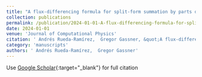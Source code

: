 ```yaml
---
title: "A flux-differencing formula for split-form summation by parts discretizations of non-conservative systems: Applications to subcell limiting for magneto-hydrodynamics"
collection: publications
permalink: /publication/2024-01-01-A-flux-differencing-formula-for-split-form-summation-by-parts-discretizations-of-non-conservative-systems-Applications-to-subcell-limiting-for-magneto-hydrodynamics
date: 2024-01-01
venue: 'Journal of Computational Physics'
citation: ' Andrés Rueda-Ramírez,  Gregor Gassner, &quot;A flux-differencing formula for split-form summation by parts discretizations of non-conservative systems: Applications to subcell limiting for magneto-hydrodynamics.&quot; Journal of Computational Physics, 2024.'
category: 'manuscripts'
authors: ' Andrés Rueda-Ramírez,  Gregor Gassner'
---
```

Use [Google Scholar](https://scholar.google.com/scholar?q=A+flux+differencing+formula+for+split+form+summation+by+parts+discretizations+of+non+conservative+systems:+Applications+to+subcell+limiting+for+magneto+hydrodynamics){:target="_blank"} for full citation